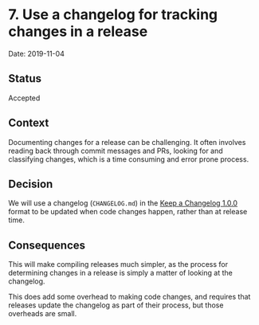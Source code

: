 # 7. Use a changelog for tracking changes in a release

Date: 2019-11-04

## Status

Accepted

## Context

Documenting changes for a release can be challenging. It often involves reading
back through commit messages and PRs, looking for and classifying changes, which
is a time consuming and error prone process.

## Decision

We will use a changelog (`CHANGELOG.md`) in the
[Keep a Changelog 1.0.0](https://keepachangelog.com/en/1.0.0/) format to be
updated when code changes happen, rather than at release time.

## Consequences

This will make compiling releases much simpler, as the process for determining
changes in a release is simply a matter of looking at the changelog.

This does add some overhead to making code changes, and requires that releases
update the changelog as part of their process, but those overheads are small.
